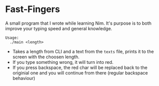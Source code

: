 # Fast-Fingers

A small program that I wrote while learning Nim. It's purpose is to both improve your typing speed and general knowledge.

```
Usage:
  ./main <length>
```


* Takes a length from CLI and a text from the `texts` file, prints it to the screen with the choosen length.
* If you type something wrong, it will turn into red.
* If you press backspace, the red char will be replaced back to the originial one and you will continue from there (regular backspace behaviour)
